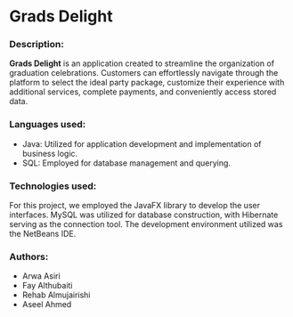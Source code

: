 # Grads Delight

### Description: 
**Grads Delight** is an application created to streamline the organization of graduation celebrations. Customers can effortlessly navigate through the platform to select the ideal party package, customize their experience with additional services, complete payments, and conveniently access stored data.


### Languages used: 
+ Java: Utilized for application development and implementation of business logic.
+ SQL: Employed for database management and querying.

### Technologies used:
For this project, we employed the JavaFX library to develop the user interfaces. MySQL was utilized for database construction, with Hibernate serving as the connection tool. The development environment utilized was the NetBeans IDE.

### Authors:
+ Arwa Asiri
+ Fay Althubaiti
+ Rehab Almujairishi
+ Aseel Ahmed
